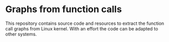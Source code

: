 # Graphs from function calls

This repository contains source code and resources to extract the
function call graphs from Linux kernel. With an effort the code can be
adapted to other systems.
